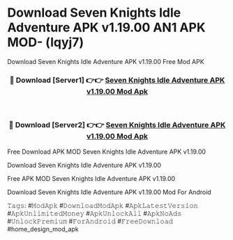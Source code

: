 # Download Seven Knights Idle Adventure APK v1.19.00 AN1 APK MOD- (lqyj7)
Download Seven Knights Idle Adventure APK v1.19.00 Free Mod APK

<div align="center">
<h3>🔴 Download [Server1] 👉👉 <a href="https://apk-comot.site?title=Seven_Knights_Idle_Adventure_APK_v1.19.00">Seven Knights Idle Adventure APK v1.19.00 Mod Apk</a></h3><br>

<h3>🔴 Download [Server2] 👉👉 <a href="https://apk-comot.site?title=Seven_Knights_Idle_Adventure_APK_v1.19.00">Seven Knights Idle Adventure APK v1.19.00 Mod Apk</a></h3>
</div>


Free Download APK MOD Seven Knights Idle Adventure APK v1.19.00

Download Seven Knights Idle Adventure APK v1.19.00 

Free APK MOD Seven Knights Idle Adventure APK v1.19.00 

Download Seven Knights Idle Adventure APK v1.19.00 Mod For Android

𝚃𝚊𝚐𝚜: #𝙼𝚘𝚍𝙰𝚙𝚔 #𝙳𝚘𝚠𝚗𝚕𝚘𝚊𝚍𝙼𝚘𝚍𝙰𝚙𝚔 #𝙰𝚙𝚔𝙻𝚊𝚝𝚎𝚜𝚝𝚅𝚎𝚛𝚜𝚒𝚘𝚗 #𝙰𝚙𝚔𝚄𝚗𝚕𝚒𝚖𝚒𝚝𝚎𝚍𝙼𝚘𝚗𝚎𝚢 #𝙰𝚙𝚔𝚄𝚗𝚕𝚘𝚌𝚔𝙰𝚕𝚕 #𝙰𝚙𝚔𝙽𝚘𝙰𝚍𝚜 #𝚄𝚗𝚕𝚘𝚌𝚔𝙿𝚛𝚎𝚖𝚒𝚞𝚖 #𝙵𝚘𝚛𝙰𝚗𝚍𝚛𝚘𝚒𝚍 #𝙵𝚛𝚎𝚎𝙳𝚘𝚠𝚗𝚕𝚘𝚊𝚍 #home_design_mod_apk